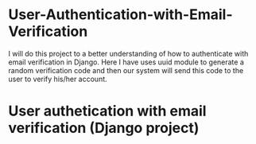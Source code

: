 # User-Authentication-with-Email-Verification
I will do this project to a better understanding of how to authenticate with email verification in Django. Here I have uses uuid module to generate a random verification code and then our system will send this code to the user to verify his/her account.
<h1>User authetication with email verification (Django project)</h1>
